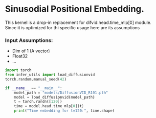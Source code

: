 # Sinusodial Positional Embedding.

This kernel is a drop-in replacement for difvid.head.time_mlp[0] module.
Since it is optimized for thi specific usage here are its assumptions

### Input Assumptions:
- Dim of 1 (A vector)
- Float32
- ...

```py
import torch
from infer_utils import load_diffusionvid
torch.random.manual_seed(42)

if __name__ == "__main__":
    model_path = "models/DiffusionVID_R101.pth"
    model = load_diffusionvid(model_path)
    t = torch.randn([120])
    time = model.head.time_mlp[0](t)
    print("Time embedding for t=120:", time.shape)
```